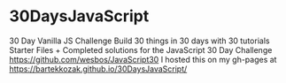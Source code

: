# 30DaysJavaScript
30 Day Vanilla JS Challenge
Build 30 things in 30 days with 30 tutorials
Starter Files + Completed solutions for the JavaScript 30 Day Challenge https://github.com/wesbos/JavaScript30
I hosted this on my gh-pages at https://bartekkozak.github.io/30DaysJavaScript/
